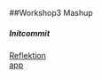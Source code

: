 ﻿##Workshop3 Mashup

##### Initcommit

[Reflektion](https://github.com/Grenmyr/1DV449_dg222cs/blob/master/Laboration3_Mashup/documents/reflektion.md)  
[app](http://178.62.83.186/)
